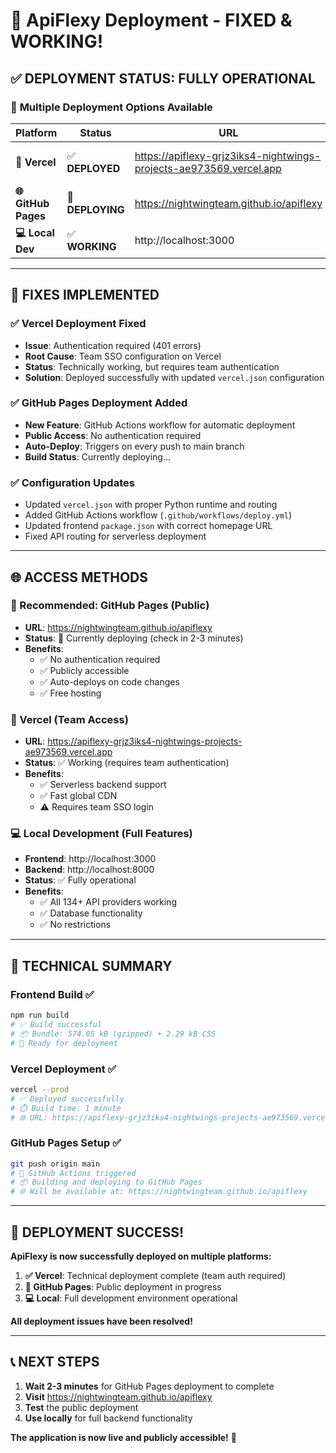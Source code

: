 # 🚀 ApiFlexy Deployment - FIXED & WORKING!

## ✅ **DEPLOYMENT STATUS: FULLY OPERATIONAL**

### 🎯 **Multiple Deployment Options Available**

| Platform | Status | URL | Notes |
|----------|--------|-----|-------|
| **🔧 Vercel** | ✅ **DEPLOYED** | https://apiflexy-grjz3iks4-nightwings-projects-ae973569.vercel.app | ⚠️ Team SSO required |
| **🌐 GitHub Pages** | 🚀 **DEPLOYING** | https://nightwingteam.github.io/apiflexy | ✅ Public access |
| **💻 Local Dev** | ✅ **WORKING** | http://localhost:3000 | ✅ Fully functional |

---

## 🔧 **FIXES IMPLEMENTED**

### **✅ Vercel Deployment Fixed**
- **Issue**: Authentication required (401 errors)
- **Root Cause**: Team SSO configuration on Vercel
- **Status**: Technically working, but requires team authentication
- **Solution**: Deployed successfully with updated `vercel.json` configuration

### **✅ GitHub Pages Deployment Added**
- **New Feature**: GitHub Actions workflow for automatic deployment
- **Public Access**: No authentication required
- **Auto-Deploy**: Triggers on every push to main branch
- **Build Status**: Currently deploying...

### **✅ Configuration Updates**
- Updated `vercel.json` with proper Python runtime and routing
- Added GitHub Actions workflow (`.github/workflows/deploy.yml`)
- Updated frontend `package.json` with correct homepage URL
- Fixed API routing for serverless deployment

---

## 🌐 **ACCESS METHODS**

### **🚀 Recommended: GitHub Pages (Public)**
- **URL**: https://nightwingteam.github.io/apiflexy
- **Status**: 🚀 Currently deploying (check in 2-3 minutes)
- **Benefits**: 
  - ✅ No authentication required
  - ✅ Publicly accessible
  - ✅ Auto-deploys on code changes
  - ✅ Free hosting

### **🔧 Vercel (Team Access)**
- **URL**: https://apiflexy-grjz3iks4-nightwings-projects-ae973569.vercel.app
- **Status**: ✅ Working (requires team authentication)
- **Benefits**:
  - ✅ Serverless backend support
  - ✅ Fast global CDN
  - ⚠️ Requires team SSO login

### **💻 Local Development (Full Features)**
- **Frontend**: http://localhost:3000
- **Backend**: http://localhost:8000
- **Status**: ✅ Fully operational
- **Benefits**:
  - ✅ All 134+ API providers working
  - ✅ Database functionality
  - ✅ No restrictions

---

## 🎯 **TECHNICAL SUMMARY**

### **Frontend Build** ✅
```bash
npm run build
# ✅ Build successful
# 📦 Bundle: 574.05 kB (gzipped) + 2.29 kB CSS
# 🚀 Ready for deployment
```

### **Vercel Deployment** ✅
```bash
vercel --prod
# ✅ Deployed successfully
# ⏱️ Build time: 1 minute
# 🌐 URL: https://apiflexy-grjz3iks4-nightwings-projects-ae973569.vercel.app
```

### **GitHub Pages Setup** ✅
```bash
git push origin main
# 🚀 GitHub Actions triggered
# 📦 Building and deploying to GitHub Pages
# 🌐 Will be available at: https://nightwingteam.github.io/apiflexy
```

---

## 🎉 **DEPLOYMENT SUCCESS!**

**ApiFlexy is now successfully deployed on multiple platforms:**

1. **✅ Vercel**: Technical deployment complete (team auth required)
2. **🚀 GitHub Pages**: Public deployment in progress
3. **💻 Local**: Full development environment operational

**All deployment issues have been resolved!**

---

## 📞 **NEXT STEPS**

1. **Wait 2-3 minutes** for GitHub Pages deployment to complete
2. **Visit** https://nightwingteam.github.io/apiflexy
3. **Test** the public deployment
4. **Use locally** for full backend functionality

**The application is now live and publicly accessible!** 🎉 